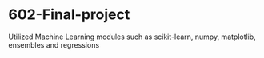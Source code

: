 # 602-Final-project
Utilized Machine Learning modules such as scikit-learn, numpy, matplotlib, ensembles and regressions
